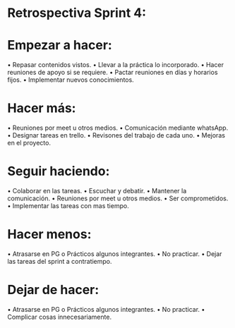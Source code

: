 # Retrospectiva Sprint 4:

# Empezar a hacer:

•   Repasar contenidos vistos.
•   Llevar a la práctica lo incorporado.
•   Hacer reuniones de apoyo si se requiere.
•   Pactar reuniones en días y horarios fijos.
•   Implementar nuevos conocimientos.


# Hacer más:

•   Reuniones por meet u otros medios.
•   Comunicación mediante whatsApp.
•   Designar tareas en trello.
•   Revisones del trabajo de cada uno.
•   Mejoras en el proyecto.


# Seguir haciendo:

•   Colaborar en las tareas.
•   Escuchar y debatir.
•   Mantener la comunicación.
•   Reuniones por meet u otros medios.
•   Ser comprometidos.
•   Implementar las tareas con mas tiempo.

# Hacer menos:

•   Atrasarse en PG o Prácticos algunos integrantes.
•   No practicar.
•   Dejar las tareas del sprint a contratiempo.

# Dejar de hacer:

•   Atrasarse en PG o Prácticos algunos integrantes.
•   No practicar.
•   Complicar cosas innecesariamente.
